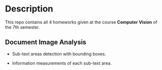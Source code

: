 # Description
This repo contains all 4 homeworks given at the course **Computer Vision** of the 7th semester.

## Document Image Analysis

* Sub-text areas detection with bounding boxes.

* Information measurements of each sub-text area.